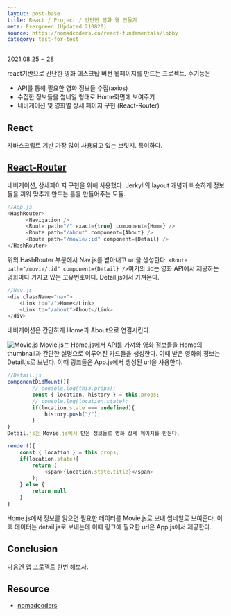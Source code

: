 ```yaml
---
layout: post-base
title: React / Project / 간단한 영화 웹 만들기
meta: Evergreen (Updated 210820)
source: https://nomadcoders.co/react-fundamentals/lobby
category: test-for-test
---
```

2021.08.25 ~ 28

react기반으로 간단한 영화 데스크탑 버전 웹페이지를 만드는 프로젝트. 주기능은
* API를 통해 필요한 영화 정보들 수집(axios)
* 수집한 정보들을 썸네일 형태로 Home화면에 보여주기
* 네비게이션 및 영화별 상세 페이지 구현 (React-Router)  

## React
자바스크립트 기반 가장 많이 사용되고 있는 브릿지. 특이하다. 

## [React-Router](https://reactrouter.com/)
네비게이션, 상세페이지 구현을 위해 사용했다. Jerkyll의 layout 개념과 비슷하게 정보들을 끼워 맞추게 만드는 틀을 만들어주는 모듈.

```js
//App.js
<HashRouter>
      <Navigation />
      <Route path="/" exact={true} component={Home} />
      <Route path="/about" component={About} />
      <Route path="/movie/:id" component={Detail} />
</HashRouter>
```
위의 HashRouter 부분에서 Nav.js를 받아내고 url을 생성한다. `<Route path="/movie/:id" component={Detail} />`여기의 :id는 영화 API에서 제공하는 영화마다 가지고 있는 고유번호이다. Detail.js에서 가져온다.

```js
//Nav.js
<div className="nav">
    <Link to="/">Home</Link>
    <Link to="/about">About</Link>
</div>
```
네비게이션은 간단하게 Home과 About으로 연결시킨다.

![Movie.js]({{site.baseurl}}/img/21-09-05-react-3.png)
Movie.js는 Home.js에서 API를 가져와 영화 정보들을 Home의 thumbnail과 간단한 설명으로 이루어진 카드들을 생성한다. 이때 받은 영화의 정보는 Detail.js로 보낸다. 이때 링크들은 App.js에서 생성된 url을 사용한다.

```js
//Detail.js
componentDidMount(){
        // console.log(this.props);
        const { location, history } = this.props;
        // console.log(location.state);
        if(location.state === undefined){
            history.push("/");
        }
}
Detail.js는 Movie.js에서 받은 정보들로 영화 상세 페이지를 만든다.

render(){
    const { location } = this.props;
    if(location.state){
        return (
            <span>{location.state.title}</span>
        );
    } else {
        return null
    }
}
```
Home.js에서 정보를 읽으면 필요한 데이터를 Movie.js로 보내 썸네일로 보여준다. 이후 데이터는 detail.js로 보내는데 이때 링크에 필요한 url은 App.js에서 제공한다.

## Conclusion
다음엔 앱 프로젝트 한번 해보자. 

## Resource
* [nomadcoders](https://nomadcoders.co/)